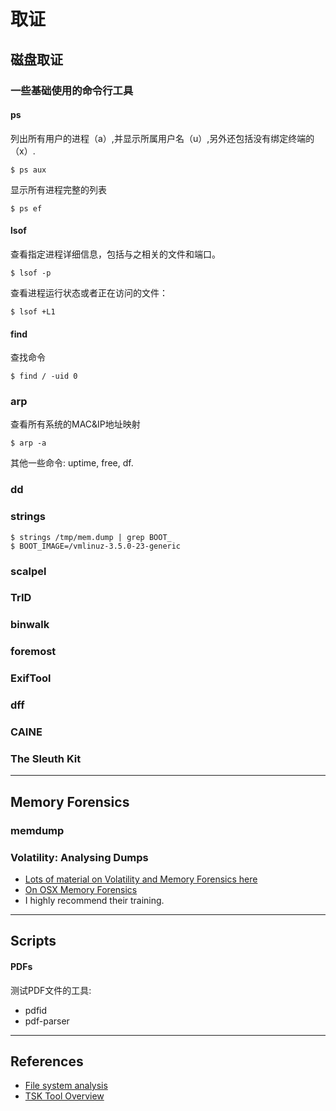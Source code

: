 # 取证

## 磁盘取证

### 一些基础使用的命令行工具

#### ps

列出所有用户的进程（a）,并显示所属用户名（u）,另外还包括没有绑定终端的（x）.

```shell
$ ps aux
```
显示所有进程完整的列表

```shell
$ ps ef
```

#### lsof
查看指定进程详细信息，包括与之相关的文件和端口。

```shell
$ lsof -p
```
查看进程运行状态或者正在访问的文件：

```shell
$ lsof +L1
```

#### find
查找命令

```shell
$ find / -uid 0
```

### arp

查看所有系统的MAC&IP地址映射

```shell
$ arp -a
```


其他一些命令: uptime, free, df.

### dd

### strings

```shell
$ strings /tmp/mem.dump | grep BOOT_
$ BOOT_IMAGE=/vmlinuz-3.5.0-23-generic
```



### scalpel

### TrID

### binwalk

### foremost

### ExifTool

### dff

### CAINE

### The Sleuth Kit


----------

## Memory Forensics

### memdump



### Volatility: Analysing Dumps

* [Lots of material on Volatility and Memory Forensics here](volatility.md)
* [On OSX Memory Forensics](osx_memory_forensics.md)
* I highly recommend their training.


---------------
## Scripts

#### PDFs
测试PDF文件的工具:

- pdfid
- pdf-parser


-----------
## References

* [File system analysis](http://wiki.sleuthkit.org/index.php?title=FS_Analysis)
* [TSK Tool Overview](http://wiki.sleuthkit.org/index.php?title=Mactime)
